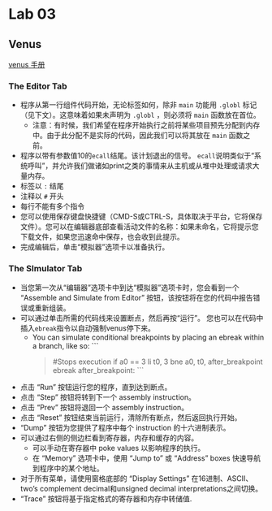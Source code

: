 # Lab 03
## Venus
[venus 手册](https://web.archive.org/web/20201205153938/http://cs61c.org/resources/venus-reference#traces)
### The Editor Tab
- 程序从第一行组件代码开始，无论标签如何，除非 `main` 功能用 `.globl` 标记（见下文）。这意味着如果未声明为 `.globl` ，则必须将 `main` 函数放在首位。
  - 注意：有时候，我们希望在程序开始执行之前将某些项目预先分配到内存中。由于此分配不是实际的代码，因此我们可以将其放在 `main` 函数之前。
- 程序以带有参数值10的`ecall`结尾。该计划退出的信号。 `ecall`说明类似于“系统呼叫”，并允许我们做诸如print之类的事情来从主机或从堆中处理或请求大量内存。
- 标签以 `:` 结尾
- 注释以 `#` 开头
- 每行不能有多个指令
- 您可以使用保存键盘快捷键（CMD-S或CTRL-S，具体取决于平台，它将保存文件）。您可以在编辑器底部查看活动文件的名称：如果未命名，它将提示您下载文件，如果您迅速命中保存，也会收到此提示。
- 完成编辑后，单击“模拟器”选项卡以准备执行。
### The SImulator Tab
- 当您第一次从“编辑器”选项卡中到达“模拟器”选项卡时，您会看到一个 “Assemble and Simulate from Editor” 按钮，该按钮将在您的代码中报告错误或重新组装。
- 可以通过单击所需的代码线来设置断点，然后再按“运行”。 您也可以在代码中插入`ebreak`指令以自动强制venus停下来。
  - You can simulate conditional breakpoints by placing an ebreak within a branch, like so: ```
    > #Stops execution if a0 == 3 li t0, 3 bne a0, t0, after_breakpoint ebreak after_breakpoint: ```
- 点击 “Run” 按钮运行您的程序，直到达到断点。
- 点击 “Step” 按钮将转到下一个 assembly instruction。
- 点击 “Prev” 按钮将退回一个 assembly instruction。
- 点击 “Reset” 按钮结束当前运行，清除所有断点，然后返回执行开始。
- “Dump” 按钮为您提供了程序中每个 instruction 的十六进制表示。
- 可以通过右侧的侧边栏看到寄存器，内存和缓存的内容。
  - 可以手动在寄存器中 poke values 以影响程序的执行。
  - 在 “Memory” 选项卡中，使用 “Jump to” 或 “Address” boxes 快速导航到程序中的某个地址。
- 对于所有菜单，请使用窗格底部的 “Display Settings” 在16进制、ASCII、two’s complement decimal和unsigned decimal interpretations之间切换。
-  “Trace” 按钮将基于指定格式的寄存器和内存中转储值.